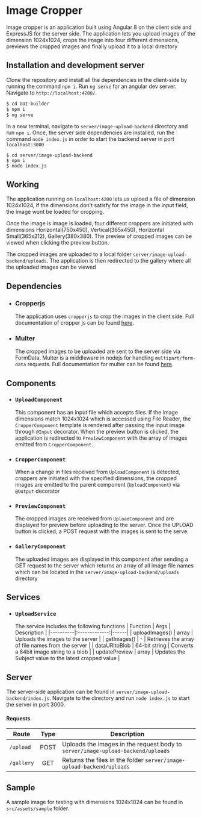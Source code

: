 # Image Cropper

Image cropper is an application built using Angular 8 on the client side and ExpressJS for the server side. The application lets you upload images of the dimension 1024x1024, crops the image into four different dimensions, previews the cropped images and finally upload it to a local directory

## Installation and development server

Clone the repository and install all the dependencies in the client-side by running the command `npm i`. Run `ng serve` for an angular dev server. Navigate to `http://localhost:4200/`. 

```sh   
$ cd GUI-builder
$ npm i
$ ng serve
```

In a new terminal, navigate to `server/image-upload-backend` directory and run `npm i`. Once, the server side dependencies are installed, run the command `node index.js` in order to start the backend server in port `localhost:3000`

```
$ cd server/image-upload-backend
$ npm i
$ node index.js
```

## Working

The application running on `localhost:4200` lets us upload a file of dimension 1024x1024, if the dimensions don't satisfy for the image in the input field, the image wont be loaded for cropping.

Once the image is image is loaded, four different croppers are initiated with dimensions Horizontal(750x450), Vertical(365x450), Horizontal Small(365x212), Gallery(380x380). The preview of cropped images can be viewed when clicking the preview button.

The cropped images are uploaded to a local folder `server/image-upload-backend/uploads`. The application is then redirected to the gallery where all the uploaded images can be viewed


## Dependencies

- ### Cropperjs
    The application uses `cropperjs` to crop the images in the client side. Full documentation of cropper js can be found [here](https://fengyuanchen.github.io/cropperjs/).

- ### Multer
    The cropped images to be uploaded are sent to the server side via FormData. Multer is a middleware in nodejs for handling `multipart/form-data` requests. Full documentation for multer can be found [here](https://github.com/expressjs/multer#readme).


## Components

- ### `UploadComponent`
    This component has an input file which accepts files. If the image dimensions match 1024x1024 which is accessed using File Reader, the `CropperComponent` template is rendered after passing the input image through `@Input` decorator. When the preview button is clicked, the application is redirected to `PreviewComponent` with the array of images emitted from `CropperComponent`.

- ### `CropperComponent`
    When a change in files received from `UploadComponent` is detected, croppers are initiated with the specified dimensions, the cropped images are emitted to the parent component (`UploadComponent`) via `@Output` decorator

- ### `PreviewComponent`
    The cropped images are received from `UploadComponent` and are displayed for preview before uploading to the server. Once the UPLOAD button is clicked, a POST request with the images is sent to the serve. 

- ### `GalleryComponent`
    The uploaded images are displayed in this component after sending a GET request to the server which returns an array of all image file names which can be located in the `server/image-upload-backend/uploads` directory


## Services

- ### `UploadService`
    The service includes the following functions
    | Function   |      Args      |  Description |
    |----------|:-------------:|------|
    | uploadImages() |  array | Uploads the images to the server |
    | getImages() |    -   |   Retrieves the array of file names from the server |
    | dataURItoBlob | 64-bit string |    Converts a 64bit image string to a blob |
    | updatePreview | array |    Updates the Subject value to the latest cropped value |


## Server

The server-side application can be found in `server/image-upload-backend/index.js`. Navigate to the directory and run `node index.js` to start the server in port 3000.

#### Requests
| Route   |      Type      |  Description |
|----------|:-------------:|------|
| `/upload` |  POST | Uploads the images in the request body to `server/image-upload-backend/uploads` |
| `/gallery` |    GET  |   Returns the files in the folder `server/image-upload-backend/uploads`  |


## Sample

A sample image for testing with dimensions 1024x1024 can be found in `src/assets/sample` folder.